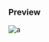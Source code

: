 
### Preview
![a](https://github.com/Eazvy/UILibs/blob/main/Notifications/Zeyy/Screenshot%202022-11-28%20011234.png?raw=true)
